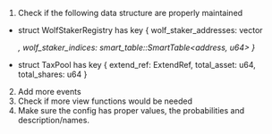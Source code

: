 1. Check if the following data structure are properly maintained
-   struct WolfStakerRegistry has key {
        wolf_staker_addresses: vector<address>,
        wolf_staker_indices: smart_table::SmartTable<address, u64>
    }

-   struct TaxPool has key {
        extend_ref: ExtendRef,
        total_asset: u64,
        total_shares: u64
    }

2. Add more events
3. Check if more view functions would be needed
4. Make sure the config has proper values, the probabilities and description/names.
